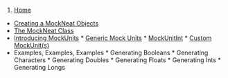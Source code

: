 1. [Home](https://github.com/nomemory/mockneat/wiki)
* [Creating a MockNeat Objects](https://github.com/nomemory/mockneat/wiki/Creating--a-MockNeat-object)
* [The MockNeat Class](github.com/nomemory/mockneat/wiki/The-MockNeat-Class)
* [Introducing MockUnits](https://github.com/nomemory/mockneat/wiki/mockunits)
      * [Generic Mock Units](https://github.com/nomemory/mockneat/wiki/Generic-Mock-Units)
      * [MockUnitInt](https://github.com/nomemory/mockneat/wiki/mock-unit-int)
      * [Custom MockUnit(s)](https://github.com/nomemory/mockneat/wiki/Custom-MockUnit(s))
* Examples, Examples, Examples
      * Generating Booleans 
      * Generating Characters
      * Generating Doubles
      * Generating Floats
      * Generating Ints 
      * Generating Longs